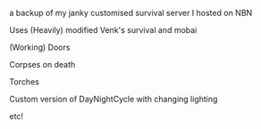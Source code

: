 a backup of my janky customised survival server I hosted on NBN

Uses (Heavily) modified Venk's survival and mobai

(Working) Doors

Corpses on death

Torches

Custom version of DayNightCycle with changing lighting

etc!
